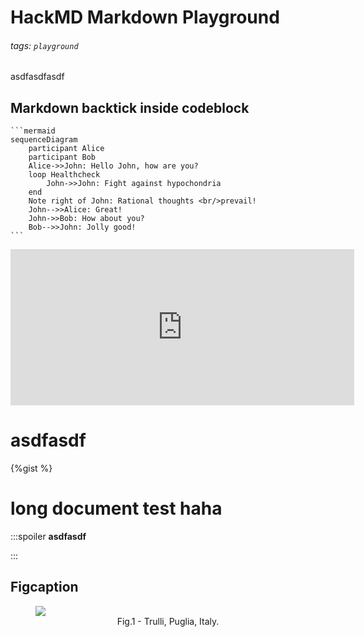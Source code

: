 # HackMD Markdown Playground

###### tags: `playground`

asdfasdfasdf

## Markdown backtick inside codeblock

~~~
```mermaid
sequenceDiagram
    participant Alice
    participant Bob
    Alice->>John: Hello John, how are you?
    loop Healthcheck
        John->>John: Fight against hypochondria
    end
    Note right of John: Rational thoughts <br/>prevail!
    John-->>Alice: Great!
    John->>Bob: How about you?
    Bob-->>John: Jolly good!
```
~~~



<i class="fa fa-pencil btn btn-default"></i>

<iframe border=0 frameborder=0 height=250 width=550
 src="https://twitframe.com/show?url=https%3A%2F%2Ftwitter.com%2Fjack%2Fstatus%2F20"></iframe>
 
  
 # asdfasdf

{%gist <script>alert("Hello wlrd")</script> %}


# long document test haha



:::spoiler <b>asdfasdf</b>

:::

## Figcaption

<figure>
  <img src="https://i.imgur.com/1xMJybQ.png">
  <figcaption>Fig.1 - Trulli, Puglia, Italy. </figcaption>
</figure>


<style>
figcaption {
    text-align: center !important;
}
</style>

